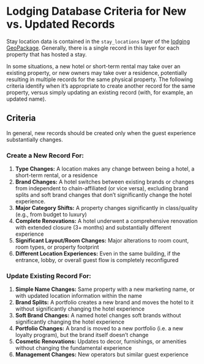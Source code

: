 # Lodging Database Criteria for New vs. Updated Records

Stay location data is contained in the `stay_locations` layer of the [lodging GeoPackage](data_structure.md). Generally, there is a single record in this layer for each property that has hosted a stay.

In some situations, a new hotel or short-term rental may take over an existing property, or new owners may take over a residence, potentially resulting in multiple records for the same physical property. The following criteria identify when it’s appropriate to create another record for the same property, versus simply updating an existing record (with, for example, an updated name).

## Criteria

In general, new records should be created only when the guest experience substantially changes.

### Create a New Record For:

1. **Type Changes:** A location makes any change between being a hotel, a short-term rental, or a residence
2. **Brand Changes:** A hotel switches between existing brands or changes from independent to chain-affiliated (or vice versa), excluding brand splits and soft brand changes that don’t significantly change the hotel experience.
3. **Major Category Shifts:** A property changes significantly in class/quality (e.g., from budget to luxury)
4. **Complete Renovations:** A hotel underwent a comprehensive renovation with extended closure (3+ months) and substantially different experience
5. **Significant Layout/Room Changes:** Major alterations to room count, room types, or property footprint
6. **Different Location Experiences:** Even in the same building, if the entrance, lobby, or overall guest flow is completely reconfigured

### Update Existing Record For:

1. **Simple Name Changes:** Same property with a new marketing name, or with updated location information within the name
2. **Brand Splits:** A portfolio creates a new brand and moves the hotel to it without significantly changing the hotel experience
3. **Soft Brand Changes:** A named hotel changes soft brands without significantly changing the hotel experience
4. **Portfolio Changes:** A brand is moved to a new portfolio (i.e. a new loyalty program), but the brand itself doesn’t change
5. **Cosmetic Renovations:** Updates to decor, furnishings, or amenities without changing the fundamental experience
6. **Management Changes:** New operators but similar guest experience
